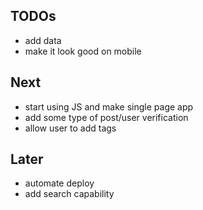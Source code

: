 TODOs
----

- add data
- make it look good on mobile

Next
----

- start using JS and make single page app
- add some type of post/user verification
- allow user to add tags

Later
-----
- automate deploy
- add search capability
